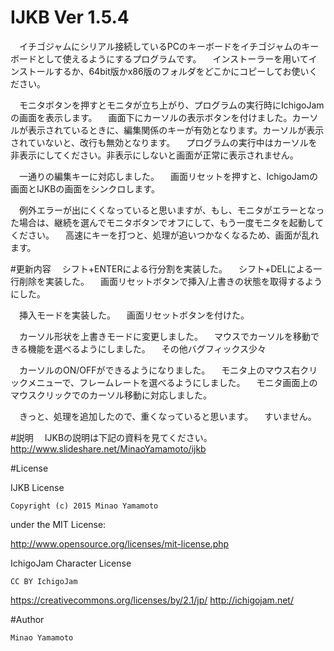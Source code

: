 # IJKB Ver 1.5.4

　イチゴジャムにシリアル接続しているPCのキーボードをイチゴジャムのキーボードとして使えるようにするプログラムです。
　インストーラーを用いてインストールするか、64bit版かx86版のフォルダをどこかにコピーしてお使いください。  

　モニタボタンを押すとモニタが立ち上がり、プログラムの実行時にIchigoJamの画面を表示します。
　画面下にカーソルの表示ボタンを付けました。カーソルが表示されているときに、編集関係のキーが有効となります。カーソルが表示されていないと、改行も無効となります。
　プログラムの実行中はカーソルを非表示にしてください。非表示にしないと画面が正常に表示されません。

　一通りの編集キーに対応しました。
　画面リセットを押すと、IchigoJamの画面とIJKBの画面をシンクロします。

　例外エラーが出にくくなっていると思いますが、もし、モニタがエラーとなった場合は、継続を選んでモニタボタンでオフにして、もう一度モニタを起動してください。
　高速にキーを打つと、処理が追いつかなくなるため、画面が乱れます。

#更新内容
　シフト+ENTERによる行分割を実装した。
　シフト+DELによる一行削除を実装した。
　画面リセットボタンで挿入/上書きの状態を取得するようにした。

　挿入モードを実装した。
　画面リセットボタンを付けた。

　カーソル形状を上書きモードに変更しました。
　マウスでカーソルを移動できる機能を選べるようにしました。
　その他バグフィックス少々


　カーソルのON/OFFができるようになりました。
　モニタ上のマウス右クリックメニューで、フレームレートを選べるようにしました。
　モニタ画面上のマウスクリックでのカーソル移動に対応しました。

　きっと、処理を追加したので、重くなっていると思います。
　すいません。

#説明
　IJKBの説明は下記の資料を見てください。
http://www.slideshare.net/MinaoYamamoto/ijkb

#License

  IJKB License

    Copyright (c) 2015 Minao Yamamoto

under the MIT License:

http://www.opensource.org/licenses/mit-license.php

  IchigoJam Character License

    CC BY IchigoJam

https://creativecommons.org/licenses/by/2.1/jp/
http://ichigojam.net/

#Author

    Minao Yamamoto
